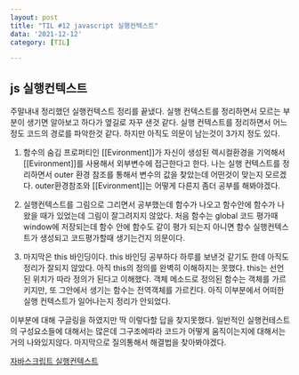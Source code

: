 ```yaml
---
layout: post
title: "TIL #12 javascript 실행컨텍스트"
data: '2021-12-12'
category: [TIL]

---
```


## js 실행컨텍스트

주말내내 정리했던 실행컨텍스트 정리를 끝냈다. 실행 컨텍스트를 정리하면서 모르는 부분이 생기면 알아보고 하다가 옆길로 자꾸 샌것 같다. 실행 컨텍스트를 정리하면서 어느 정도 코드의 경로를 파악한것 같다. 하지만 아직도 의문이 남는것이 3가지 정도 있다.

1. 함수의 숨김 프로퍼티인  [[Evironment]]가 자신이 생성된 렉시컬환경을 기억해서 [[Evironment]]를 사용해서 외부변수에 접근한다고 한다. 나는 실행 컨텍스트를 정리하면서 outer 환경 참조를 통해서 변수의 값을 찾았는데 어떤것이 맞는지 모르겠다. outer환경참조와 [[Evironment]]는 어떻게 다른지 좀더 공부를 해봐야겠다.

2. 실행컨텍스트를 그림으로 그리면서 공부했는데 함수가 나오고 함수안에 함수가 나왔을 때가 있었는데 그림이 잘그려지지 않았다. 처음 함수는 global 코드 평가때 window에 저장되는데 함수 안에 함수도 같이 평가 되는지 아니면 함수 실행컨텍스트가 생성되고 코드평가할때 생기는건지 의문이다.

3. 마지막은 this 바인딩이다. this 바인딩 공부하다 하루를 보낸것 같기도 한데 아직도 정리가 잘되지 않았다. 아직 this의 정의를 완벽히 이해하지는 못했다. this는 선언된 위치가 따라 정의가 된다고 이해했다. 객체 메소드로 정의된 함수는 객체를 가르키지만, 또 그안에서 생기는 함수는 전역객체를 가르킨다. 아직 이부분에서 어떠한 실행 컨텍스트가 일어나는지 정리가 안되었다. 

이부분에 대해 구글링을 하였지만 딱 이렇다할 답을 찾지못했다. 일반적인 실행컨테스트의 구성요소들에 대해서는 많은데 그구조에따라 코드가 어떻게 움직이는지에 대해서는 거의 나와있지않다. 마지막으로 질의통해서 해결법을 찾아봐야겠다. 

<a href="/javascript/js_execution_context">자바스크립트 실행컨텍스트</a>
